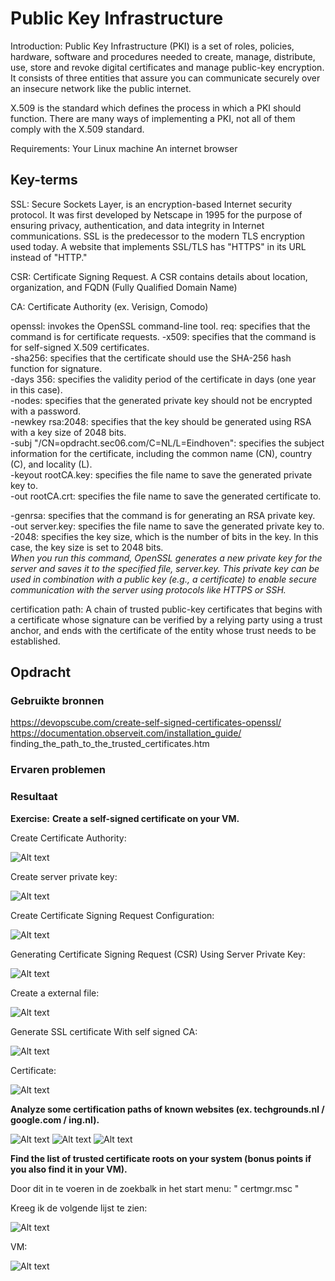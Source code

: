 # Public Key Infrastructure

Introduction:
Public Key Infrastructure (PKI) is a set of roles, policies, hardware, software and procedures needed to create, manage, distribute, use, store and revoke digital certificates and manage public-key encryption.
It consists of three entities that assure you can communicate securely over an insecure network like the public internet.

X.509 is the standard which defines the process in which a PKI should function. There are many ways of implementing a PKI, not all of them comply with the X.509 standard.

Requirements:
Your Linux machine
An internet browser

## Key-terms

SSL: Secure Sockets Layer, is an encryption-based Internet security protocol. It was first developed by Netscape in 1995 for the purpose of ensuring privacy, authentication, and data integrity in Internet communications. SSL is the predecessor to the modern TLS encryption used today. A website that implements SSL/TLS has "HTTPS" in its URL instead of "HTTP."

CSR: Certificate Signing Request. A CSR contains details about location, organization, and FQDN (Fully Qualified Domain Name)

CA: Certificate Authority (ex. Verisign, Comodo)

openssl: invokes the OpenSSL command-line tool.
req: specifies that the command is for certificate requests.
-x509: specifies that the command is for self-signed X.509 certificates.  
-sha256: specifies that the certificate should use the SHA-256 hash function for signature.  
-days 356: specifies the validity period of the certificate in days (one year in this case).  
-nodes: specifies that the generated private key should not be encrypted with a password.  
-newkey rsa:2048: specifies that the key should be generated using RSA with a key size of 2048 bits.  
-subj "/CN=opdracht.sec06.com/C=NL/L=Eindhoven": specifies the subject information for the certificate, including the common name (CN), country (C), and locality (L).  
-keyout rootCA.key: specifies the file name to save the generated private key to.  
-out rootCA.crt: specifies the file name to save the generated certificate to.  

-genrsa: specifies that the command is for generating an RSA private key.  
-out server.key: specifies the file name to save the generated private key to.  
-2048: specifies the key size, which is the number of bits in the key. In this case, the key size is set to 2048 bits.  
*When you run this command, OpenSSL generates a new private key for the server and saves it to the specified file, server.key. This private key can be used in combination with a public key (e.g., a certificate) to enable secure communication with the server using protocols like HTTPS or SSH.*

certification path: A chain of trusted public-key certificates that begins with a certificate whose signature can be verified by a relying party using a trust anchor, and ends with the certificate of the entity whose trust needs to be established.

## Opdracht
### Gebruikte bronnen

https://devopscube.com/create-self-signed-certificates-openssl/
https://documentation.observeit.com/installation_guide/  finding_the_path_to_the_trusted_certificates.htm

### Ervaren problemen

### Resultaat
**Exercise:**
**Create a self-signed certificate on your VM.**

Create Certificate Authority:

![Alt text](../00_includes/Week3/SEC-06.1.PNG)

Create server private key:

![Alt text](../00_includes/Week3/SEC-06.2.PNG)

Create Certificate Signing Request Configuration:

![Alt text](../00_includes/Week3/SEC-06.3.PNG)

Generating Certificate Signing Request (CSR) Using Server Private Key:

![Alt text](../00_includes/Week3/SEC-06.4.PNG)

Create a external file:

![Alt text](../00_includes/Week3/SEC-06.5.PNG)

Generate SSL certificate With self signed CA:

![Alt text](../00_includes/Week3/SEC-06.6.PNG)

Certificate:

![Alt text](../00_includes/Week3/SEC-06.7.PNG)

**Analyze some certification paths of known websites (ex. techgrounds.nl / google.com / ing.nl).**

![Alt text](../00_includes/Week3/SEC-06.8.PNG)
![Alt text](../00_includes/Week3/SEC-06.9.PNG)
![Alt text](../00_includes/Week3/SEC-06.10.PNG)

**Find the list of trusted certificate roots on your system (bonus points if you also find it in your VM).**

Door dit in te voeren in de zoekbalk in het start menu: " certmgr.msc " 

Kreeg ik de volgende lijst te zien:

![Alt text](../00_includes/Week3/SEC-06.11.PNG)

VM:

![Alt text](../00_includes/Week3/SEC-06bonus.PNG)



